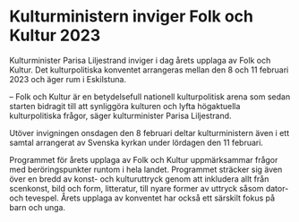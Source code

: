 # Kulturministern inviger Folk och Kultur 2023

Kulturminister Parisa Liljestrand inviger i dag årets upplaga av Folk och Kultur. Det kulturpolitiska konventet arrangeras mellan den 8 och 11 februari 2023 och äger rum i Eskilstuna.

– Folk och Kultur är en betydelsefull nationell kulturpolitisk arena som sedan starten bidragit till att synliggöra kulturen och lyfta högaktuella kulturpolitiska frågor, säger kulturminister Parisa Liljestrand.

Utöver invigningen onsdagen den 8 februari deltar kulturministern även i ett samtal arrangerat av Svenska kyrkan under lördagen den 11 februari.

Programmet för årets upplaga av Folk och Kultur uppmärksammar frågor med beröringspunkter runtom i hela landet. Programmet sträcker sig även över en bredd av konst- och kulturuttryck genom att inkludera allt från scenkonst, bild och form, litteratur, till nyare former av uttryck såsom dator- och tevespel. Årets upplaga av konventet har också ett särskilt fokus på barn och unga.
